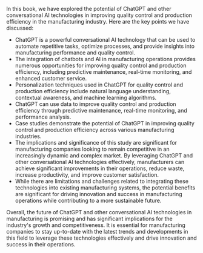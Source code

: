 

In this book, we have explored the potential of ChatGPT and other conversational AI technologies in improving quality control and production efficiency in the manufacturing industry. Here are the key points we have discussed:

* ChatGPT is a powerful conversational AI technology that can be used to automate repetitive tasks, optimize processes, and provide insights into manufacturing performance and quality control.
* The integration of chatbots and AI in manufacturing operations provides numerous opportunities for improving quality control and production efficiency, including predictive maintenance, real-time monitoring, and enhanced customer service.
* Personalization techniques used in ChatGPT for quality control and production efficiency include natural language understanding, contextual awareness, and machine learning algorithms.
* ChatGPT can use data to improve quality control and production efficiency through predictive maintenance, real-time monitoring, and performance analysis.
* Case studies demonstrate the potential of ChatGPT in improving quality control and production efficiency across various manufacturing industries.
* The implications and significance of this study are significant for manufacturing companies looking to remain competitive in an increasingly dynamic and complex market. By leveraging ChatGPT and other conversational AI technologies effectively, manufacturers can achieve significant improvements in their operations, reduce waste, increase productivity, and improve customer satisfaction.
* While there are limitations and challenges related to integrating these technologies into existing manufacturing systems, the potential benefits are significant for driving innovation and success in manufacturing operations while contributing to a more sustainable future.

Overall, the future of ChatGPT and other conversational AI technologies in manufacturing is promising and has significant implications for the industry's growth and competitiveness. It is essential for manufacturing companies to stay up-to-date with the latest trends and developments in this field to leverage these technologies effectively and drive innovation and success in their operations.
